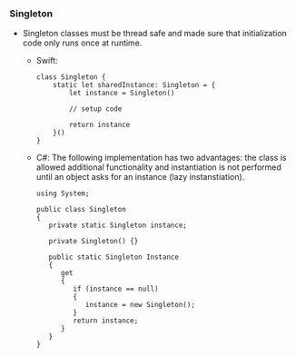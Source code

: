 ### Singleton

* Singleton classes must be thread safe and made sure that initialization code only runs once at runtime.
  - Swift: 

        class Singleton {
            static let sharedInstance: Singleton = {
                let instance = Singleton()

                // setup code

                return instance
            }()
        }
        
  - C#: The following implementation has two advantages: the class is allowed additional functionality and instantiation is not performed until an object asks for an instance (lazy instanstiation).
  
        using System;

        public class Singleton
        {
           private static Singleton instance;

           private Singleton() {}

           public static Singleton Instance
           {
              get 
              {
                 if (instance == null)
                 {
                    instance = new Singleton();
                 }
                 return instance;
              }
           }
        }
